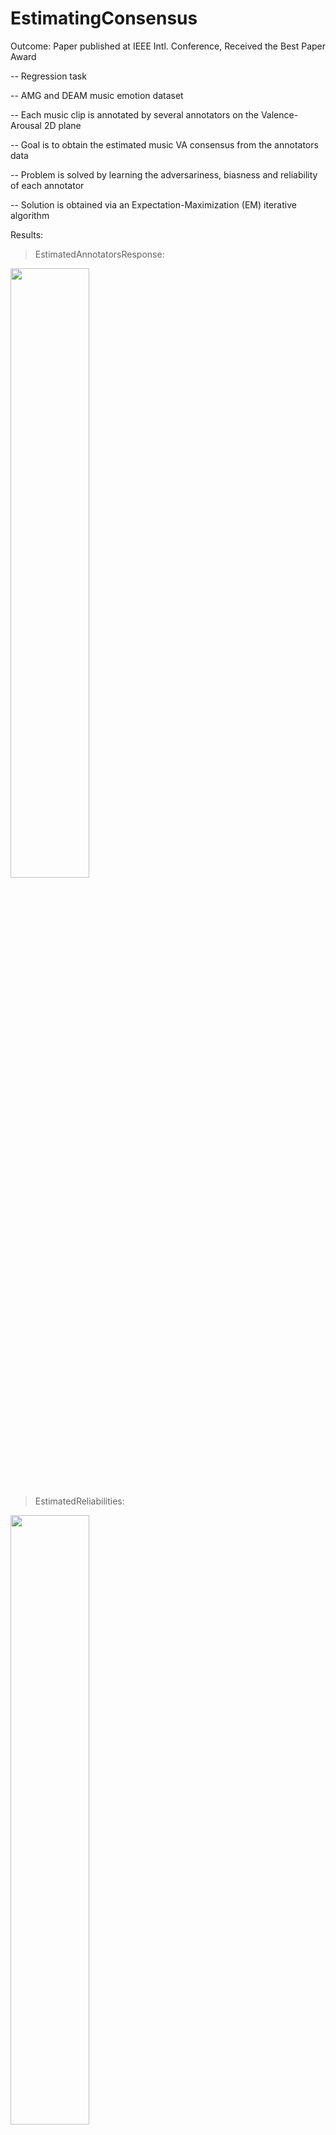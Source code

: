 # EstimatingConsensus

Outcome: Paper published at IEEE Intl. Conference, 
Received the Best Paper Award

-- Regression task

-- AMG and DEAM music emotion dataset

-- Each music clip is annotated by several annotators on the Valence-Arousal 2D plane

-- Goal is to obtain the estimated music VA consensus from the annotators data

-- Problem is solved by learning the adversariness, biasness and reliability of each annotator

-- Solution is obtained via an Expectation-Maximization (EM) iterative algorithm

Results:

> EstimatedAnnotatorsResponse:

<img src="https://user-images.githubusercontent.com/17112412/207594611-a5a9d95b-1a1f-409c-9580-74fbf71030d0.jpg" width=50% height=50%>

> EstimatedReliabilities:

<img src="https://user-images.githubusercontent.com/17112412/207594617-cc57d405-dac5-4c79-85a8-f126eda3c578.jpg" width=50% height=50%>

> Final Result:

![MainResult](https://user-images.githubusercontent.com/17112412/207626229-683d032b-9d1d-4723-9afc-fc938d144623.png)
